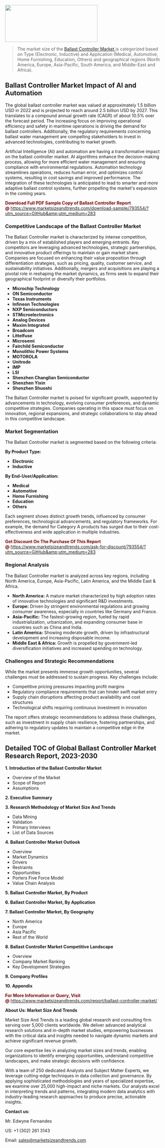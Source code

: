 <img src="https://100x100musica.es/wp-content/uploads/2024/12/Verified-Market-Reports-4-300x120.jpg" alt="" width="300" height="120" class="alignnone size-medium wp-image-100382" /><blockquote><p>The market size of the <a href="https://www.marketsizeandtrends.com/download-sample/793554/?utm_source=GitHub&amp;utm_medium=283" target="_blank">Ballast Controller Market </a>is categorized based on Type (Electronic, Inductive) and Application (Medical, Automotive, Home Furnishing, Education, Others) and geographical regions (North America, Europe, Asia-Pacific, South America, and Middle-East and Africa).</p></blockquote><p><h2>Ballast Controller Market Impact of AI and Automation</h2><p>The global ballast controller market was valued at approximately 1.5 billion USD in 2022 and is projected to reach around 2.5 billion USD by 2027. This translates to a compound annual growth rate (CAGR) of about 10.5% over the forecast period. The increasing focus on improving operational efficiency and safety in maritime operations is driving the demand for ballast controllers. Additionally, the regulatory requirements concerning ballast water management are compelling stakeholders to invest in advanced technologies, contributing to market growth.</p><p>Artificial Intelligence (AI) and automation are having a transformative impact on the ballast controller market. AI algorithms enhance the decision-making process, allowing for more efficient water management and ensuring compliance with environmental regulations. Automation technology streamlines operations, reduces human error, and optimizes control systems, resulting in cost savings and improved performance. The integration of these technologies is anticipated to lead to smarter and more adaptive ballast control systems, further propelling the market's expansion in the coming years.</p></p><p><strong><span style="color: #800000;">Download Full PDF Sample Copy of Ballast Controller Report @</span>&nbsp;</strong><a href="https://www.marketsizeandtrends.com/download-sample/793554/?utm_source=GitHub&amp;utm_medium=283">https://www.marketsizeandtrends.com/download-sample/793554/?utm_source=GitHub&amp;utm_medium=283</a></p><h3>Competitive Landscape of the Ballast Controller Market</h3><p>The Ballast Controller market is characterized by intense competition, driven by a mix of established players and emerging entrants. Key competitors are leveraging advanced technologies, strategic partnerships, and innovative product offerings to maintain or gain market share. Companies are focused on enhancing their value proposition through differentiation strategies, such as pricing, quality, customer service, and sustainability initiatives. Additionally, mergers and acquisitions are playing a pivotal role in reshaping the market dynamics, as firms seek to expand their geographical footprint or diversify their portfolios.</p><p><strong><p><ul><li>Microchip Technology </li><li> ON Semiconductor </li><li> Texas Instruments </li><li> Infineon Technologies </li><li> NXP Semiconductors </li><li> STMicroelectronics </li><li> Analog Devices </li><li> Maxim Integrated </li><li> Broadcom </li><li> Littelfuse </li><li> Microsemi </li><li> Fairchild Semiconductor </li><li> Monolithic Power Systems </li><li> MOTOROLA </li><li> Unitrode </li><li> IMP </li><li> LSI </li><li> Shenzhen Changlian Semiconductor </li><li> Shenzhen Yixin </li><li> Shenzhen Shuoshi</p></li></ul></p></strong></p><p>The Ballast Controller market is poised for significant growth, supported by advancements in technology, evolving consumer preferences, and dynamic competitive strategies. Companies operating in this space must focus on innovation, regional expansions, and strategic collaborations to stay ahead in this competitive landscape.</p><h3>Market Segmentation</h3><p>The Ballast Controller market is segmented based on the following criteria:</p><p><strong>By Product Type:</strong></p><p><strong><p><ul><li>Electronic </li><li> Inductive</p></li></ul></p></strong></p><p><strong>By End-User/Application:</strong></p><p><strong><p><ul><li>Medical </li><li> Automotive </li><li> Home Furnishing </li><li> Education </li><li> Others</p></li></ul></p></strong></p><p>Each segment shows distinct growth trends, influenced by consumer preferences, technological advancements, and regulatory frameworks. For example, the demand for Category A products has surged due to their cost-effectiveness and wide application in multiple industries.</p><p><strong><span style="color: #800000;">Get Discount On The Purchase Of This Report @&nbsp;</span></strong><a href="https://www.marketsizeandtrends.com/ask-for-discount/793554/?utm_source=GitHub&amp;utm_medium=283">https://www.marketsizeandtrends.com/ask-for-discount/793554/?utm_source=GitHub&amp;utm_medium=283</a></p><h3>Regional Analysis</h3><p>The Ballast Controller market is analyzed across key regions, including North America, Europe, Asia-Pacific, Latin America, and the Middle East &amp; Africa.</p><ul><li><strong>North America:</strong> A mature market characterized by high adoption rates of innovative technologies and significant R&amp;D investments.</li><li><strong>Europe:</strong> Driven by stringent environmental regulations and growing consumer awareness, especially in countries like Germany and France.</li><li><strong>Asia-Pacific:</strong> The fastest-growing region, fueled by rapid industrialization, urbanization, and expanding consumer base in countries such as China and India.</li><li><strong>Latin America:</strong> Showing moderate growth, driven by infrastructural development and increasing disposable income.</li><li><strong>Middle East &amp; Africa:</strong> Growth is propelled by government-led diversification initiatives and increased spending on technology.</li></ul><h3>Challenges and Strategic Recommendations</h3><p>While the market presents immense growth opportunities, several challenges must be addressed to sustain progress. Key challenges include:</p><ul><li>Competitive pricing pressures impacting profit margins</li><li>Regulatory compliance requirements that can hinder swift market entry</li><li>Supply chain disruptions affecting product availability and cost structures</li><li>Technological shifts requiring continuous investment in innovation</li></ul><p>The report offers strategic recommendations to address these challenges, such as investment in supply chain resilience, fostering partnerships, and adhering to regulatory updates to maintain a competitive edge in the market.</p><h2>Detailed TOC of Global Ballast Controller Market Research Report, 2023-2030</h2><p><strong>1. Introduction of the Ballast Controller Market</strong></p><ul><li>Overview of the Market</li><li>Scope of Report</li><li>Assumptions&nbsp;</li></ul><p><strong>2. Executive Summary</strong></p><p><strong>3. Research Methodology of <strong>Market Size And Trends</strong></strong></p><ul><li>Data Mining</li><li>Validation</li><li>Primary Interviews</li><li>List of Data Sources&nbsp;</li></ul><p><strong>4. Ballast Controller Market Outlook</strong></p><ul><li>Overview</li><li>Market Dynamics</li><li>Drivers</li><li>Restraints</li><li>Opportunities</li><li>Porters Five Force Model</li><li>Value Chain Analysis&nbsp;</li></ul><p><strong>5. Ballast Controller Market, By Product</strong></p><p><strong>6. Ballast Controller Market, By Application</strong></p><p><strong>7. Ballast Controller Market, By Geography</strong></p><ul><li>North America</li><li>Europe</li><li>Asia Pacific</li><li>Rest of the World&nbsp;</li></ul><p><strong>8. Ballast Controller Market Competitive Landscape</strong></p><ul><li>Overview</li><li>Company Market Ranking</li><li>Key Development Strategies&nbsp;</li></ul><p><strong>9. Company Profiles</strong></p><p><strong>10. Appendix</strong></p><p><strong><span style="color: #800000;">For More Information or Query, Visit @&nbsp;</span></strong><a href="https://www.marketsizeandtrends.com/report/ballast-controller-market/">https://www.marketsizeandtrends.com/report/ballast-controller-market/</a></p><p></p><p><strong>About Us:&nbsp;Market Size And Trends</strong></p><p>Market Size And Trends&nbsp;is a leading global research and consulting firm serving over 5,000 clients worldwide. We deliver advanced analytical research solutions and in-depth market studies, empowering businesses with the critical data and insights needed to navigate dynamic markets and achieve significant revenue growth.</p><p>Our core expertise lies in analyzing market sizes and trends, enabling organizations to identify emerging opportunities, understand competitive landscapes, and make strategic decisions with confidence.</p><p>With a team of 250 dedicated Analysts and Subject Matter Experts, we leverage cutting-edge techniques in data collection and governance. By applying sophisticated methodologies and years of specialized expertise, we examine over 25,000 high-impact and niche markets. Our analysts excel in interpreting trends and patterns, integrating modern data analytics with industry-leading research approaches to produce precise, actionable insights.</p><p><strong>Contact us:</strong></p><p>Mr. Edwyne Fernandes</p><p>US: +1 (302) 261 3143</p><p>Email: <a href="mailto:sales@marketsizeandtrends.com">sales@marketsizeandtrends.com</a>&nbsp;</p>
